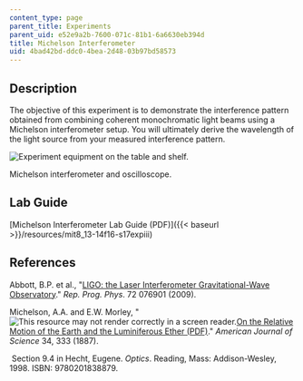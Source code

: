 ```yaml
---
content_type: page
parent_title: Experiments
parent_uid: e52e9a2b-7600-071c-81b1-6a6630eb394d
title: Michelson Interferometer
uid: 4bad42bd-ddc0-4bea-2d48-03b97bd58573
---
```


Description
-----------

The objective of this experiment is to demonstrate the interference pattern obtained from combining coherent monochromatic light beams using a Michelson interferometer setup. You will ultimately derive the wavelength of the light source from your measured interference pattern.

![Experiment equipment on the table and shelf.](/courses/physics/8-13-14-experimental-physics-i-ii-junior-lab-fall-2016-spring-2017/experiments/michelson-interferometer/LIII_2.jpg)

Michelson interferometer and oscilloscope.

Lab Guide
---------

[Michelson Interferometer Lab Guide (PDF)]({{< baseurl >}}/resources/mit8_13-14f16-s17expiii)

References
----------

Abbott, B.P. et al., "[LIGO: the Laser Interferometer Gravitational-Wave Observatory](https://arxiv.org/abs/0711.3041)." _Rep. Prog. Phys_. 72 076901 (2009).

Michelson, A.A. and E.W. Morley, "![This resource may not render correctly in a screen reader.](/images/inacessible.gif)[On the Relative Motion of the Earth and the Luminiferous Ether (PDF)](https://history.aip.org/exhibits/gap/PDF/michelson.pdf)." _American Journal of Science_ 34, 333 (1887).

 Section 9.4 in Hecht, Eugene. _Optics_. Reading, Mass: Addison-Wesley, 1998. ISBN: 9780201838879.